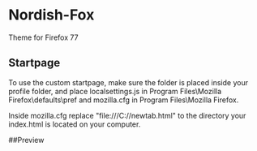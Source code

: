 # Nordish-Fox
Theme for Firefox 77

## Startpage


To use the custom startpage, make sure the folder is placed inside your profile folder, and place localsettings.js in Program Files\Mozilla Firefox\defaults\pref and mozilla.cfg in Program Files\Mozilla Firefox\.

Inside mozilla.cfg replace "file:///C:/<path removed>/newtab.html" to the directory your index.html is located on your computer.


##Preview

<blockquote class="imgur-embed-pub" lang="en" data-id="a/g7l66St" data-context="false" ><a href="//imgur.com/a/g7l66St"></a></blockquote><script async src="//s.imgur.com/min/embed.js" charset="utf-8"></script>
